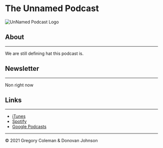 # The Unnamed Podcast

![UnNamed Podcast Logo](images/unname-podcast.png)


## About
---
We are still defining hat this podcast is.


## Newsletter
---
Non right now


## Links
---

- [iTunes](https://podcasts.apple.com/us/podcast/zeroday-podcast/id1575913599)
- [Spotify](https://open.spotify.com/show/5US5vNx1CYfMNqXkr1y8U3)
- [Google Podcasts](https://podcasts.google.com/feed/aHR0cHM6Ly9ncmVnb3J5Y29sZW1hbi5naXRodWIuaW8vemVyb2RheS1wb2RjYXN0L3BvZGNhc3QueG1s)


---
&copy; 2021 Gregory Coleman & Donovan Johnson

